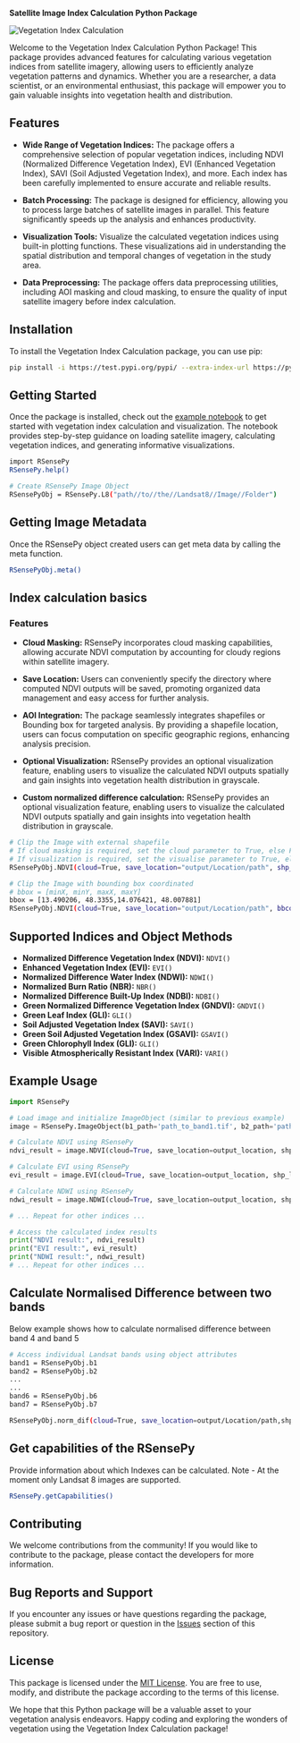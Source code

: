 **Satellite Image Index Calculation Python Package**

![Vegetation Index Calculation](https://github.com/richiedlon/SoftwareDevProject/blob/main/package_logo.png)

Welcome to the Vegetation Index Calculation Python Package! This package provides advanced features for calculating various vegetation indices from satellite imagery, allowing users to efficiently analyze vegetation patterns and dynamics. Whether you are a researcher, a data scientist, or an environmental enthusiast, this package will empower you to gain valuable insights into vegetation health and distribution.

## Features

- **Wide Range of Vegetation Indices:** The package offers a comprehensive selection of popular vegetation indices, including NDVI (Normalized Difference Vegetation Index), EVI (Enhanced Vegetation Index), SAVI (Soil Adjusted Vegetation Index), and more. Each index has been carefully implemented to ensure accurate and reliable results.

- **Batch Processing:** The package is designed for efficiency, allowing you to process large batches of satellite images in parallel. This feature significantly speeds up the analysis and enhances productivity.

- **Visualization Tools:** Visualize the calculated vegetation indices using built-in plotting functions. These visualizations aid in understanding the spatial distribution and temporal changes of vegetation in the study area.

- **Data Preprocessing:** The package offers data preprocessing utilities, including AOI masking and cloud masking, to ensure the quality of input satellite imagery before index calculation.

## Installation

To install the Vegetation Index Calculation package, you can use pip:

```bash
pip install -i https://test.pypi.org/pypi/ --extra-index-url https://pypi.org/simple RSensePy
```

## Getting Started

Once the package is installed, check out the [example notebook](https://github.com/richiedlon/SoftwareDevProject/RSensePy_example.ipynb) to get started with vegetation index calculation and visualization. The notebook provides step-by-step guidance on loading satellite imagery, calculating vegetation indices, and generating informative visualizations.

```bash
import RSensePy
RSensePy.help()

# Create RSensePy Image Object
RSensePyObj = RSensePy.L8("path//to//the//Landsat8//Image//Folder")
```
## Getting Image Metadata
Once the RSensePy object created users can get meta data by calling the meta function.
```bash
RSensePyObj.meta()
```

## Index calculation basics
### Features

- **Cloud Masking:** RSensePy incorporates cloud masking capabilities, allowing accurate NDVI computation by accounting for cloudy regions within satellite imagery.

- **Save Location:** Users can conveniently specify the directory where computed NDVI outputs will be saved, promoting organized data management and easy access for further analysis.

- **AOI Integration:** The package seamlessly integrates shapefiles or Bounding box for targeted analysis. By providing a shapefile location, users can focus computation on specific geographic regions, enhancing analysis precision.

- **Optional Visualization:** RSensePy provides an optional visualization feature, enabling users to visualize the calculated NDVI outputs spatially and gain insights into vegetation health distribution in grayscale.

- **Custom normalized difference calculation:** RSensePy provides an optional visualization feature, enabling users to visualize the calculated NDVI outputs spatially and gain insights into vegetation health distribution in grayscale.

```bash
# Clip the Image with external shapefile
# If cloud masking is required, set the cloud parameter to True, else False
# If visualization is required, set the visualise parameter to True, else False
RSensePyObj.NDVI(cloud=True, save_location="output/Location/path", shp_location="shapefile/location/path", visualise=False)
```
```bash
# Clip the Image with bounding box coordinated
# bbox = [minX, minY, maxX, maxY]
bbox = [13.490206, 48.3355,14.076421, 48.007881]
RSensePyObj.NDVI(cloud=True, save_location="output/Location/path", bbcoord=bbox, visualise=False)
```
## Supported Indices and Object Methods

- **Normalized Difference Vegetation Index (NDVI):** `NDVI()`
- **Enhanced Vegetation Index (EVI):** `EVI()`
- **Normalized Difference Water Index (NDWI):** `NDWI()`
- **Normalized Burn Ratio (NBR):** `NBR()`
- **Normalized Difference Built-Up Index (NDBI):** `NDBI()`
- **Green Normalized Difference Vegetation Index (GNDVI):** `GNDVI()`
- **Green Leaf Index (GLI):** `GLI()`
- **Soil Adjusted Vegetation Index (SAVI):** `SAVI()`
- **Green Soil Adjusted Vegetation Index (GSAVI):** `GSAVI()`
- **Green Chlorophyll Index (GLI):** `GLI()`
- **Visible Atmospherically Resistant Index (VARI):** `VARI()`

## Example Usage

```python
import RSensePy

# Load image and initialize ImageObject (similar to previous example)
image = RSensePy.ImageObject(b1_path='path_to_band1.tif', b2_path='path_to_band2.tif', ...)

# Calculate NDVI using RSensePy
ndvi_result = image.NDVI(cloud=True, save_location=output_location, shp_location=shapefile_location, visualise=False)

# Calculate EVI using RSensePy
evi_result = image.EVI(cloud=True, save_location=output_location, shp_location=shapefile_location, visualise=False)

# Calculate NDWI using RSensePy
ndwi_result = image.NDWI(cloud=True, save_location=output_location, shp_location=shapefile_location, visualise=False)

# ... Repeat for other indices ...

# Access the calculated index results
print("NDVI result:", ndvi_result)
print("EVI result:", evi_result)
print("NDWI result:", ndwi_result)
# ... Repeat for other indices ...
```
## Calculate Normalised Difference between two bands
Below example shows how to calculate normalised difference between band 4 and band 5
```bash
# Access individual Landsat bands using object attributes
band1 = RSensePyObj.b1
band2 = RSensePyObj.b2
...
...
band6 = RSensePyObj.b6
band7 = RSensePyObj.b7

RSensePyObj.norm_dif(cloud=True, save_location=output/Location/path,shp_location=shapefile/location/path, band1= RSensePyObj.b4, band2= RSensePyObj.b5, visualise=True)
```

## Get capabilities of the RSensePy
Provide information about which Indexes can be calculated. Note - At the moment only Landsat 8 images are supported.
```bash
RSensePy.getCapabilities()
```



## Contributing

We welcome contributions from the community! If you would like to contribute to the package, please contact the developers for more information.

## Bug Reports and Support

If you encounter any issues or have questions regarding the package, please submit a bug report or question in the [Issues](https://github.com/richiedlon/SoftwareDevProject/issues) section of this repository.

## License

This package is licensed under the [MIT License](https://github.com/your_username/vegetation_index_calculation/blob/main/LICENSE). You are free to use, modify, and distribute the package according to the terms of this license.

We hope that this Python package will be a valuable asset to your vegetation analysis endeavors. Happy coding and exploring the wonders of vegetation using the Vegetation Index Calculation package!
